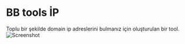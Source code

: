# BB tools İP
Toplu bir şekilde domain ip adreslerini bulmanız için oluşturulan bir tool.
![Screenshot](screenshot.png)

